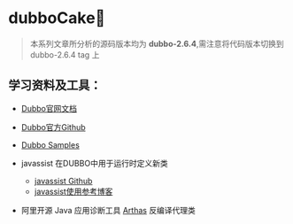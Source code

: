 # dubboCake🍰

> 本系列文章所分析的源码版本均为 **dubbo-2.6.4**,需注意将代码版本切换到 dubbo-2.6.4 tag 上

## 学习资料及工具：

- [Dubbo官网文档](https://dubbo.apache.org/zh-cn/docs/dev/build.html)
- [Dubbo官方Github](https://github.com/apache/dubbo)
- [Dubbo Samples](https://github.com/apache/dubbo-samples)

- javassist 在DUBBO中用于运行时定义新类
	- [javassist Github](https://github.com/jboss-javassist/javassist)
	- [javassist使用参考博客](https://www.cnblogs.com/rickiyang/p/11336268.html)

- 阿里开源 Java 应用诊断工具 [Arthas](https://github.com/alibaba/arthas) 反编译代理类
